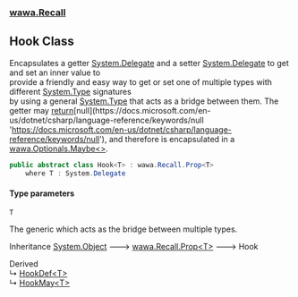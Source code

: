 ### [wawa.Recall](wawa.Recall.md 'wawa.Recall')

## Hook<T> Class

Encapsulates a getter [System.Delegate](https://docs.microsoft.com/en-us/dotnet/api/System.Delegate 'System.Delegate') and a setter [System.Delegate](https://docs.microsoft.com/en-us/dotnet/api/System.Delegate 'System.Delegate') to get and set an inner value to  
provide a friendly and easy way to get or set one of multiple types with different [System.Type](https://docs.microsoft.com/en-us/dotnet/api/System.Type 'System.Type') signatures  
by using a general [System.Type](https://docs.microsoft.com/en-us/dotnet/api/System.Type 'System.Type') that acts as a bridge between them. The getter may [return](https://docs.microsoft.com/en-us/dotnet/csharp/language-reference/keywords/return 'https://docs.microsoft.com/en-us/dotnet/csharp/language-reference/keywords/return')[null](https://docs.microsoft.com/en-us/dotnet/csharp/language-reference/keywords/null 'https://docs.microsoft.com/en-us/dotnet/csharp/language-reference/keywords/null'), and therefore is encapsulated in a [wawa.Optionals.Maybe&lt;&gt;](https://docs.microsoft.com/en-us/dotnet/api/wawa.Optionals.Maybe-1 'wawa.Optionals.Maybe`1').

```csharp
public abstract class Hook<T> : wawa.Recall.Prop<T>
    where T : System.Delegate
```
#### Type parameters

<a name='wawa.Recall.Hook_T_.T'></a>

`T`

The generic which acts as the bridge between multiple types.

Inheritance [System.Object](https://docs.microsoft.com/en-us/dotnet/api/System.Object 'System.Object') &#129106; [wawa.Recall.Prop&lt;](Prop{T}.md 'wawa.Recall.Prop<T>')[T](Hook{T}.md#wawa.Recall.Hook_T_.T 'wawa.Recall.Hook<T>.T')[&gt;](Prop{T}.md 'wawa.Recall.Prop<T>') &#129106; Hook<T>

Derived  
&#8627; [HookDef&lt;T&gt;](HookDef{T}.md 'wawa.Recall.HookDef<T>')  
&#8627; [HookMay&lt;T&gt;](HookMay{T}.md 'wawa.Recall.HookMay<T>')